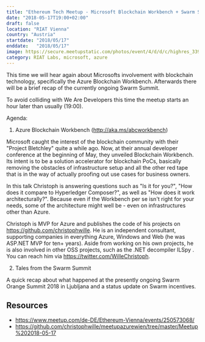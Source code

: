 ```yaml
---
title: "Ethereum Tech Meetup - Microsoft Blockchain Workbench + Swarm Summit Recap"
date: "2018-05-17T19:00+02:00"
draft: false
location: "RIAT Vienna"
country: "Austria"
startdate: "2018/05/17"
enddate:   "2018/05/17"
image: https://secure.meetupstatic.com/photos/event/4/d/d/c/highres_339079932.jpeg
category: RIAT Labs, microsoft, azure
---
```


This time we will hear again about Microsofts involvement with blockchain technology, specifically the Azure Blockchain Workbench. Afterwards there will be a brief recap of the currently ongoing Swarm Summit.

To avoid colliding with We Are Developers this time the meetup starts an hour later than usually (19:00).

Agenda:

1) Azure Blockchain Workbench (http://aka.ms/abcworkbench)

Microsoft caught the interest of the blockchain community with their "Project Bletchley" quite a while ago. Now, at their annual developer conference at the beginning of May, they unveiled Blockchain Workbench. Its intent is to be a solution accelerator for blockchain PoCs, basically removing the obstacles of infrastructure setup and all the other red tape that is in the way of actually proofing out use cases for business owners.

In this talk Christoph is answering questions such as "Is it for you?", "How does it compare to Hyperledger Composer?", as well as "How does it work architecturally?". Because even if the Workbench per se isn't right for your needs, some of the architecture might well be - even on infrastructures other than Azure.

Christoph is MVP for Azure and publishes the code of his projects on https://github.com/christophwille. He is an independent consultant, supporting companies in everything Azure, Windows and Web (he was ASP.NET MVP for ten+ years). Aside from working on his own projects, he is also involved in other OSS projects, such as the .NET decompiler ILSpy . You can reach him via https://twitter.com/WilleChristoph.

2) Tales from the Swarm Summit

A quick recap about what happened at the presently ongoing Swarm Orange Summit 2018 in Ljubljana and a status update on Swarm incentives.

## Resources
* https://www.meetup.com/de-DE/Ethereum-Vienna/events/250573068/
* https://github.com/christophwille/meetupazurewien/tree/master/Meetup%202018-05-17
